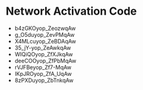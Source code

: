 # Network Activation Code
* b4zGKOyop_ZeozwqAw
* g_O5duyop_ZevPMqAw
* X4MLcuyop_ZeBDAqAw
* 35_jY-yop_ZeAwkqAw
* WIQiQOyop_ZfXJkqAw
* deeCOOyop_ZfPbMqAw
* rVJFBeyop_Zf7-MqAw
* IKpJROyop_ZfA_UqAw
* 8zPXDuyop_ZbTnkqAw